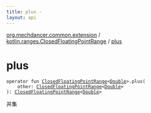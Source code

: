 ```yaml
---
title: plus - 
layout: api
---
```


<div class='api-docs-breadcrumbs'><a href="../index.html">org.mechdancer.common.extension</a> / <a href="index.html">kotlin.ranges.ClosedFloatingPointRange</a> / <a href="./plus.html">plus</a></div>

# plus

<div class="signature"><code><span class="keyword">operator</span> <span class="keyword">fun </span><a href="https://kotlinlang.org/api/latest/jvm/stdlib/kotlin.ranges/-closed-floating-point-range/index.html"><span class="identifier">ClosedFloatingPointRange</span></a><span class="symbol">&lt;</span><a href="https://kotlinlang.org/api/latest/jvm/stdlib/kotlin/-double/index.html"><span class="identifier">Double</span></a><span class="symbol">&gt;</span><span class="symbol">.</span><span class="identifier">plus</span><span class="symbol">(</span><br/>&nbsp;&nbsp;&nbsp;&nbsp;<span class="parameterName" id="org.mechdancer.common.extension$plus(kotlin.ranges.ClosedFloatingPointRange((kotlin.Double)), kotlin.ranges.ClosedFloatingPointRange((kotlin.Double)))/other">other</span><span class="symbol">:</span>&nbsp;<a href="https://kotlinlang.org/api/latest/jvm/stdlib/kotlin.ranges/-closed-floating-point-range/index.html"><span class="identifier">ClosedFloatingPointRange</span></a><span class="symbol">&lt;</span><a href="https://kotlinlang.org/api/latest/jvm/stdlib/kotlin/-double/index.html"><span class="identifier">Double</span></a><span class="symbol">&gt;</span><br/><span class="symbol">)</span><span class="symbol">: </span><a href="https://kotlinlang.org/api/latest/jvm/stdlib/kotlin.ranges/-closed-floating-point-range/index.html"><span class="identifier">ClosedFloatingPointRange</span></a><span class="symbol">&lt;</span><a href="https://kotlinlang.org/api/latest/jvm/stdlib/kotlin/-double/index.html"><span class="identifier">Double</span></a><span class="symbol">&gt;</span></code></div>

并集

